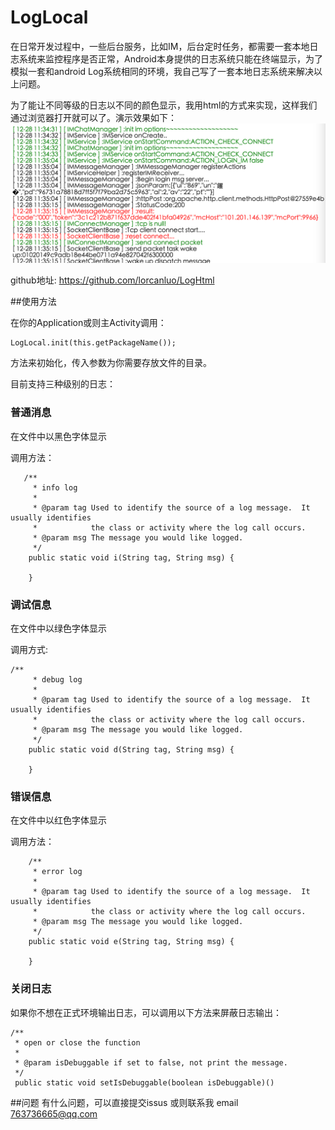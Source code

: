 # LogLocal

在日常开发过程中，一些后台服务，比如IM，后台定时任务，都需要一套本地日志系统来监控程序是否正常，Android本身提供的日志系统只能在终端显示，为了模拟一套和android Log系统相同的环境，我自己写了一套本地日志系统来解决以上问题。

为了能让不同等级的日志以不同的颜色显示，我用html的方式来实现，这样我们通过浏览器打开就可以了。演示效果如下：
![htmldemoimg](https://github.com/lorcanluo/myHugoProject/blob/master/myImage/loghtml/htmldemo.png?raw=true)

github地址: <https://github.com/lorcanluo/LogHtml>

##使用方法

在你的Application或则主Activity调用：

```
LogLocal.init(this.getPackageName());
```

方法来初始化，传入参数为你需要存放文件的目录。

目前支持三种级别的日志：

### 普通消息 
在文件中以黑色字体显示

调用方法：

```
   /**
     * info log
     *
     * @param tag Used to identify the source of a log message.  It usually identifies
     *            the class or activity where the log call occurs.
     * @param msg The message you would like logged.
     */
    public static void i(String tag, String msg) {

    }
``` 
### 调试信息 
在文件中以绿色字体显示

调用方式:

```
/**
     * debug log
     *
     * @param tag Used to identify the source of a log message.  It usually identifies
     *            the class or activity where the log call occurs.
     * @param msg The message you would like logged.
     */
    public static void d(String tag, String msg) {
     
    }
```
### 错误信息  
在文件中以红色字体显示

调用方法：

```
    /**
     * error log
     *
     * @param tag Used to identify the source of a log message.  It usually identifies
     *            the class or activity where the log call occurs.
     * @param msg The message you would like logged.
     */
    public static void e(String tag, String msg) {

    }

```

### 关闭日志

如果你不想在正式环境输出日志，可以调用以下方法来屏蔽日志输出：

```
/**
 * open or close the function
 *
 * @param isDebuggable if set to false, not print the message.
 */
 public static void setIsDebuggable(boolean isDebuggable)()
```


##问题
有什么问题，可以直接提交issus
或则联系我 email <763736665@qq.com>



